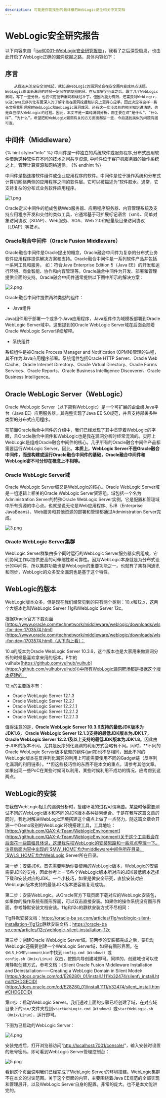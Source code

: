 ```yaml
---
description: 可能是你能找到的最详细的WebLogic安全相关中文文档
---
```


# WebLogic安全研究报告

以下内容来自「[iso60001-WebLogic安全研究报告](https://nosec.org/home/detail/2859.html)」，我看了之后深受启发，也由此开启了WebLogic正确的漏洞挖掘之路，具体内容如下：

## 序言

        从我还未涉足安全领域起，就知道WebLogic的漏洞总会在安全圈内变成热点话题。WebLogic爆出新漏洞的时候一定会在朋友圈刷屏。在从事安全行业之后，跟了几个WebLogic漏洞，写了一些分析，也尝试挖掘新漏洞和绕过补丁。但因为能力有限，还需要对WebLogic，以及Java反序列化有更深入的了解才能在漏洞挖掘和研究上更得心应手。因此决定写这样一篇长文把我所理解的WebLogic和WebLogic漏洞成因、还有这一切涉及到的相关知识讲清楚，也是自己深入WebLogic的过程。因此，本文不是一篇纯漏洞分析，而主要在讲“是什么”、“什么样”、“为什么”。希望把和WebLogic漏洞有关的方方面面都讲一些，今后遇到类似的问题有据可查。

## 中间件（Middleware）

{% hint style="info" %}
中间件是一种独立的系统软件或服务程序,分布式应用软件借助这种软件在不同的技术之间共享资源, 中间件位于客户机服务器的操作系统之上，管理计算资源和网络通信。
{% endhint %}

中间件是指连接软件组件或企业应用程序的软件。中间件是位于操作系统和分布式计算机网络两侧的应用程序之间的软件层。它可以被描述为“软件胶水。通常，它支持复杂的分布式业务软件应用程序。

![1.png](https://nosec.org/avatar/uploads/attach/image/c6b0cc21c218a76fd271dbba7dbea2df/1.png)

Oracle定义中间件的组成包括Web服务器、应用程序服务器、内容管理系统及支持应用程序开发和交付的类似工具，它通常基于可扩展标记语言（xml）、简单对象访问协议（SOAP）、Web服务、SOA、Web 2.0和轻量级目录访问协议（LDAP）等技术。

### Oracle融合中间件（Oracle Fusion Middleware）

Oracle融合中间件是Oracle提出的概念，Oracle融合中间件为复杂的分布式业务软件应用程序提供解决方案和支持。Oracle融合中间件是一系列软件产品并包括一系列工具和服务， 如：符合Java Enterprise Edition 5（Java EE）的开发和运行环境、商业智能、协作和内容管理等。Oracle融合中间件为开发、部署和管理提供全面的支持。Oracle融合中间件通常提供以下图中所示的解决方案：

![2.png](https://nosec.org/avatar/uploads/attach/image/f091f59946e56a85e0f55baa560eaffd/2.png)

Oracle融合中间件提供两种类型的组件：

* Java组件

Java组件用于部署一个或多个Java应用程序，Java组件作为域模板部署到Oracle WebLogic Server域中。这里提到的Oracle WebLogic Server域在后面会随着Oracle WebLogic Server详细解释。

* 系统组件

系统组件是被Oracle Process Manager and Notification \(OPMN\)管理的进程，其不作为Java应用程序部署。系统组件包括Oracle HTTP Server、Oracle Web Cache、Oracle Internet Directory、Oracle Virtual Directory、Oracle Forms Services、Oracle Reports、Oracle Business Intelligence Discoverer、Oracle Business Intelligence。

## Oracle WebLogic Server（WebLogic）

Oracle WebLogic Server（以下简称WebLogic）是一个可扩展的企业级Java平台（Java EE）应用服务器。其完整实现了Java EE 5.0规范，并且支持部署多种类型的分布式应用程序。

在前面Oracle融合中间件的介绍中，我们已经发现了其中贯穿着WebLogic的字眼，且Oracle融合中间件和WebLogic也是我在漏洞分析时经常混淆的。实际上WebLogic是组成Oracle融合中间件的核心。几乎所有的Oracle融合中间件产品都需要运行WebLogic Server。因此，**本质上，WebLogic Server不是Oracle融合中间件，而是构建或运行Oracle融合中间件的基础，Oracle融合中间件和WebLogic密不可分却在概念上不相等。**

### Oracle WebLogic Server域

Oracle WebLogic Server域又是WebLogic的核心。Oracle WebLogic Server域是一组逻辑上相关的Oracle WebLogic Server资源组。域包括一个名为Administration Server的特殊Oracle WebLogic Server实例，它是配置和管理域中所有资源的中心点。也就是说无论是Web应用程序、EJB（Enterprise JavaBeans）、Web服务和其他资源的部署和管理都通过Administration Server完成。

![3.png](https://nosec.org/avatar/uploads/attach/image/550baf11d17cad07b919f720b75a5be7/3.png)

### Oracle WebLogic Server集群

WebLogic Server群集由多个同时运行的WebLogic Server服务器实例组成，它们协同工作以提供更高的可伸缩性和可靠性。因为WebLogic本身就是为分布式设计的中间件，所以集群功能也是WebLogic的重要功能之一。也就有了集群间通讯和同步，WebLogic的众多安全漏洞也是基于这个特性。

## WebLogic的版本

WebLogic版本众多，但是现在我们经常见到的只有两个类别：10.x和12.x，这两个大版本也叫WebLogic Server 11g和WebLogic Server 12c。

根据Oracle官方下载页面[https://www.oracle.com/technetwork/middleware/weblogic/downloads/wls-for-dev-1703574.html](https://www.oracle.com/technetwork/middleware/weblogic/downloads/wls-for-dev-1703574.html)（从下向上看）：

10.x的版本为Oracle WebLogic Server 10.3.6，这个版本也是大家用来做漏洞分析的时候最喜欢拿来用的版本。P牛的vulhub\([https://github.com/vulhub/vulhub](https://github.com/vulhub/vulhub)\)中所有WebLogic漏洞靶场都是根据这个版本搭建的。

12.x的主要版本有：

* Oracle WebLogic Server 12.1.3
* Oracle WebLogic Server 12.2.1
* Oracle WebLogic Server 12.2.1.1
* Oracle WebLogic Server 12.2.1.2
* Oracle WebLogic Server 12.2.1.3

值得注意的是，**Oracle WebLogic Server 10.3.6支持的最低JDK版本为JDK1.6， Oracle WebLogic Server 12.1.3支持的最低JDK版本为JDK1.7，Oracle WebLogic Server 12.2.1及以上支持的最低JDK版本为JDK1.8**。因此由于JDK的版本不同，尤其是反序列化漏洞的利用方式会略有不同。同时，**不同的Oracle WebLogic Server版本依赖的组件\(jar包\)也不尽相同，因此不同的WebLogic版本在反序列化漏洞的利用上可能需要使用不同的Gadget链（反序列化漏洞的利用链条）。**但这些技巧性的东西不是本文的重点，请参考其他文章。如果出现一些PoC在某些时候可以利用，某些时候利用不成功的情况，应考虑到这两点。

## WebLogic的安装

在我做WebLogic相关的漏洞分析时，搭建环境的过程可谓痛苦。某些时候需要测试不同的WebLogic版本和不同的JDK版本各种排列组合。于是在我写这篇文章的同时，我也对解决WebLogic环境搭建这个痛点上做了一点努力。随这篇文章会开源一个Demo级别的WebLogic环境搭建工具，工具地址：[https://github.com/QAX-A-Team/WeblogicEnvironment](https://github.com/QAX-A-Team/WeblogicEnvironment)关于这个工具我会在后面花一些篇幅具体说，这里我先把WebLogic的安装思路和一些坑点整理一下。注意后面内容中出现的`$MW_HOME`均为middleware中间件所在目录，`$WLS_HOME`均为WebLogic Server所在目录。

第一步：安装JDK。首先需要明确你要使用的WebLogic版本，WebLogic的安装需要JDK的支持，因此参考上一节各个WebLogic版本所对应的JDK最低版本选择下载和安装对应的JDK。一个小技巧，如果是做安全研究，直接安装对应WebLogic版本支持的最低JDK版本更容易复现成功。

第二步：安装WebLogic。从Oracle官方下载页面下载对应的WebLogic安装包，如果你的操作系统有图形界面，可以双击直接安装。如果你的操作系统没有图形界面，参考静默安装文档安装。11g和12c的静默安装方式不尽相同：

11g静默安装文档：[https://oracle-ba se.com/articles/11g/weblogic-silent-installation-11g12c](https://oracle-ba%20se.com/articles/11g/weblogic-silent-installation-11g12c)静默安装文档：[https://oracle-ba se.com/articles/12c/weblogic-silent-installation-12c](https://oracle-ba%20se.com/articles/12c/weblogic-silent-installation-12c)

第三步：创建Oracle WebLogic Server域。前两步的安装都完成之后，要启动WebLogic还需要创建一个WebLogic Server域，如果有图形界面，在`$WLS_HOME\common\bin`中找到`config.cmd（Windows）`或`config.sh（Unix/Linux）`双击，按照向导创建域即可。同样的，创建域也可以使用静默创建方式，参考文档：《Silent Oracle Fusion Middleware Installation and Deinstallation——Creating a WebLogic Domain in Silent Mode》[https://docs.oracle.com/cd/E28280\_01/install.1111/b32474/silent\_install.htm\#CHDGECID](https://docs.oracle.com/cd/E28280_01/install.1111/b32474/silent_install.htm#CHDGECID)

第四步：启动WebLogic Server。我们通过上面的步骤已经创建了域，在对应域目录下的`bin/`文件夹找到`startWebLogic.cmd（Windows）`或`startWebLogic.sh（Unix/Linux）`，运行即可。

下图为已启动的WebLogic Server：

![4.png](https://nosec.org/avatar/uploads/attach/image/0a4f04e4ba9224d8ffeb383ee6607de1/4.png)

安装完成后，打开浏览器访问“[http://localhost:7001/console/](http://localhost:7001/console/)”，输入安装时设置的账号密码，即可看到WebLogic Server管理控制台：

![5.png](https://nosec.org/avatar/uploads/attach/image/c016a0099bd1c8d3539a314078eb5c3c/5.png)

看到这个页面说明我们已经完成了WebLogic Server的环境搭建。WebLogic集群不在本文的讨论范围。关于这个页面的内容，主要围绕着Java EE规范的全部实现和管理展开，以及WebLogic Server自身的配置。非常的庞大。也不是本文能讲完的。



